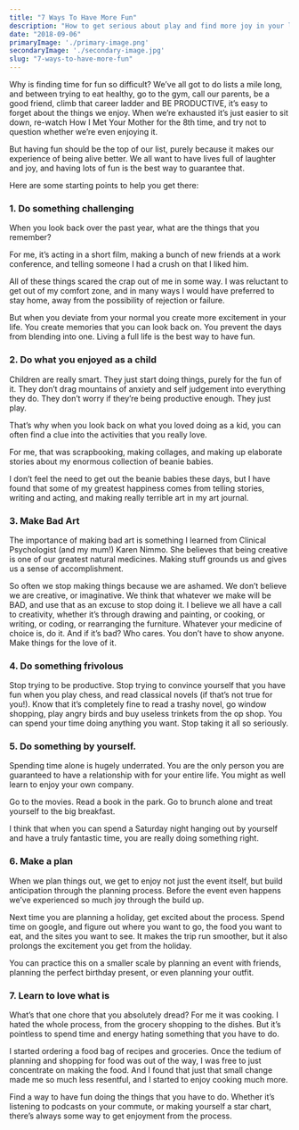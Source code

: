 ```yaml
---
title: "7 Ways To Have More Fun"
description: "How to get serious about play and find more joy in your life"
date: "2018-09-06"
primaryImage: './primary-image.png'
secondaryImage: './secondary-image.jpg'
slug: "7-ways-to-have-more-fun"
---
```


Why is finding time for fun so difficult? We’ve all got to do lists a mile long, and between trying to eat healthy, go to the gym, call our parents, be a good friend, climb that career ladder and BE PRODUCTIVE, it’s easy to forget about the things we enjoy. When we’re exhausted it’s just easier to sit down, re-watch How I Met Your Mother for the 8th time, and try not to question whether we’re even enjoying it.

But having fun should be the top of our list, purely because it makes our experience of being alive better. We all want to have lives full of laughter and joy, and having lots of fun is the best way to guarantee that.

Here are some starting points to help you get there:

<h3>1. Do something challenging</h3>

When you look back over the past year, what are the things that you remember?

 For me, it’s acting in a short film, making a bunch of new friends at a work conference, and telling someone I had a crush on that I liked him.

All of these things scared the crap out of me in some way. I was reluctant to get out of my comfort zone, and in many ways I would have preferred to stay home, away from the possibility of rejection or failure.

But when you deviate from your normal you create more excitement in your life. You create memories that you can look back on. You prevent the days from blending into one. Living a full life is the best way to have fun.

<h3>2. Do what you enjoyed as a child</h3>

Children are really smart. They just start doing things, purely for the fun of it. They don’t drag mountains of anxiety and self judgement into everything they do. They don’t worry if they’re being productive enough. They just play.

That’s why when you look back on what you loved doing as a kid, you can often find a clue into the activities that you really love.

For me, that was scrapbooking, making collages, and making up elaborate stories about my enormous collection of beanie babies.

I don’t feel the need to get out the beanie babies these days, but I have found that some of my greatest happiness comes from telling stories, writing and acting, and making really terrible art in my art journal.

<h3>3. Make Bad Art </h3>

The importance of making bad art is something I learned from Clinical Psychologist (and my mum!) Karen Nimmo. She believes that being creative is one of our greatest natural medicines.
Making stuff grounds us and gives us a sense of accomplishment.

So often we stop making things because we are ashamed. We don’t believe we are creative, or imaginative. We think that whatever we make will be BAD, and use that as an excuse to stop doing it.
I believe we all have a call to creativity, whether it’s through drawing and painting, or cooking, or writing, or coding, or rearranging the furniture. Whatever your medicine of choice is, do it. And if it’s bad? Who cares. You don’t have to show anyone. Make things for the love of it.

<h3> 4. Do something frivolous </h3>

Stop trying to be productive. Stop trying to convince yourself that you have fun when you play chess, and read classical novels (if that’s not true for you!). Know that it’s completely fine to read a trashy novel, go window shopping, play angry birds and buy useless trinkets from the op shop. You can spend your time doing anything you want. Stop taking it all so seriously.

<h3> 5. Do something by yourself.</h3>

Spending time alone is hugely underrated. You are the only person you are guaranteed to have a relationship with for your entire life. You might as well learn to enjoy your own company.

Go to the movies. Read a book in the park. Go to brunch alone and treat yourself to the big breakfast.

I think that when you can spend a Saturday night hanging out by yourself and have a truly fantastic time, you are really doing something right.

<h3> 6. Make a plan </h3>

When we plan things out, we get to enjoy not just the event itself, but build anticipation through the planning process. Before the event even happens we’ve experienced so much joy through the build up.

Next time you are planning a holiday, get excited about the process. Spend time on google, and figure out where you want to go, the food you want to eat, and the sites you want to see. It makes the trip run smoother, but it also prolongs the excitement you get from the holiday.

You can practice this on a smaller scale by planning an event with friends, planning the perfect birthday present, or even planning your outfit.

<h3> 7. Learn to love what is </h3>

What’s that one chore that you absolutely dread? For me it was cooking. I hated the whole process, from the grocery shopping to the dishes. But it’s pointless to spend time and energy hating something that you have to do.

I started ordering a food bag of recipes and groceries. Once the tedium of planning and shopping for food was out of the way, I was free to just concentrate on making the food. And I found that just that small change made me so much less resentful, and I started to enjoy cooking much more.

Find a way to have fun doing the things that you have to do. Whether it’s listening to podcasts on your commute, or making yourself a star chart, there’s always some way to get enjoyment from the process.
